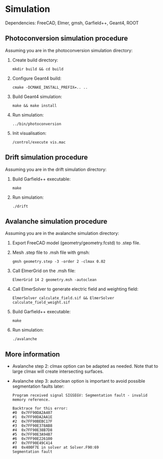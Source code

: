 # Simulation
Dependencies: FreeCAD, Elmer, gmsh, Garfield++, Geant4, ROOT

## Photoconversion simulation procedure
Assuming you are in the photoconversion simulation directory:

1. Create build directory:

	`mkdir build && cd build`

2. Configure Geant4 build:

	`cmake -DCMAKE_INSTALL_PREFIX=.. ..`

3. Build Geant4 simulation:

	`make && make install`

4. Run simulation:

	`../bin/photoconversion`

5. Init visualisation:

	`/control/execute vis.mac`

## Drift simulation procedure
Assuming you are in the drift simulation directory:

1. Build Garfield++ executable:

	`make`
2. Run simulation:

	`./drift`

## Avalanche simulation procedure
Assuming you are in the avalanche simulation directory:

1. Export FreeCAD model (geometry/geometry.fcstd) to .step file.

2. Mesh .step file to .msh file with gmsh:

	`gmsh geometry.step -3 -order 2 -clmax 0.02`
3. Call ElmerGrid on the .msh file:

	`ElmerGrid 14 2 geometry.msh -autoclean`
4. Call ElmerSolver to generate electric field and weighting field:

	`ElmerSolver calculate_field.sif && ElmerSolver calculate_field_weight.sif`
5. Build Garfield++ executable: 

	`make`
6. Run simulation:

	`./avalanche`

## More information

* Avalanche step 2: clmax option can be adapted as needed. Note that to large clmax will create intersecting surfaces.

* Avalanche step 3: autoclean option is important to avoid possible segmentation faults later:

	```
	Program received signal SIGSEGV: Segmentation fault - invalid memory reference.

	Backtrace for this error:
	#0  0x7FF90DA2A407
	#1  0x7FF90DA2AA1E
	#2  0x7FF90BEBC17F
	#3  0x7FF90E378AB8
	#4  0x7FF90E38B7D8
	#5  0x7FF90E3A94B7
	#6  0x7FF90E226100
	#7  0x7FF90E49C414
	#8  0x400F7E in solver at Solver.F90:69
	Segmentation fault
	```